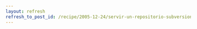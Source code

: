 ```yaml
---
layout: refresh
refresh_to_post_id: /recipe/2005-12-24/servir-un-repositorio-subversion-con-apache-2-0.html
---
```

